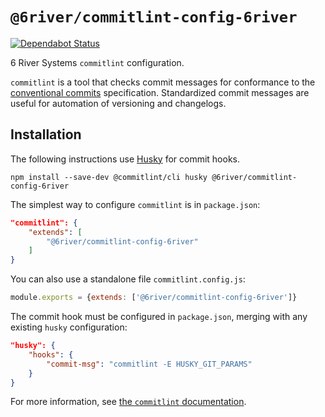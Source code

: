 # `@6river/commitlint-config-6river`

[![Dependabot Status](https://api.dependabot.com/badges/status?host=github&repo=6RiverSystems/commitlint-config-6river)](https://dependabot.com)

6 River Systems `commitlint` configuration.

`commitlint` is a tool that checks commit messages for conformance to the [conventional commits](https://conventionalcommits.org/) specification. Standardized commit messages are useful for automation of versioning and changelogs.

## Installation

The following instructions use [Husky](https://github.com/typicode/husky/) for commit hooks.

```shell
npm install --save-dev @commitlint/cli husky @6river/commitlint-config-6river
```

The simplest way to configure `commitlint` is in `package.json`:
```json
"commitlint": {
	"extends": [
		"@6river/commitlint-config-6river"
	]
}
```

You can also use a standalone file `commitlint.config.js`:
```js
module.exports = {extends: ['@6river/commitlint-config-6river']}
```

The commit hook must be configured in `package.json`, merging with any existing `husky` configuration:
```json
"husky": {
	"hooks": {
		"commit-msg": "commitlint -E HUSKY_GIT_PARAMS"
	}
}
```

For more information, see [the `commitlint` documentation](https://commitlint.js.org/).
